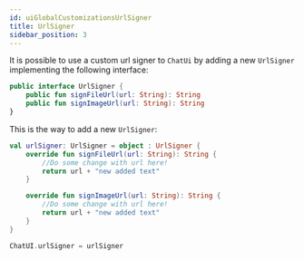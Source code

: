 ```yaml
---
id: uiGlobalCustomizationsUrlSigner
title: UrlSigner
sidebar_position: 3
---
```


It is possible to use a custom url signer to `ChatUi` by adding a new `UrlSigner` implementing the following interface:

```kotlin
public interface UrlSigner {
    public fun signFileUrl(url: String): String
    public fun signImageUrl(url: String): String
}
```

This is the way to add a new `UrlSigner`:

```kotlin
val urlSigner: UrlSigner = object : UrlSigner {
    override fun signFileUrl(url: String): String {
        //Do some change with url here!
        return url + "new added text"
    }

    override fun signImageUrl(url: String): String {
        //Do some change with url here!
        return url + "new added text"
    }
}

ChatUI.urlSigner = urlSigner
```
